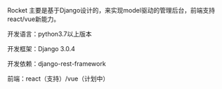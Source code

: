 Rocket 主要是基于Django设计的，来实现model驱动的管理后台，前端支持react/vue新能力。

开发语言：python3.7以上版本

开发框架：Django 3.0.4

开发依赖：django-rest-framework

前端：react（支持）/vue（计划中）
